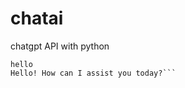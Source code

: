 # chatai

chatgpt API with python


```poetry run python chat/chat.py
hello
Hello! How can I assist you today?```